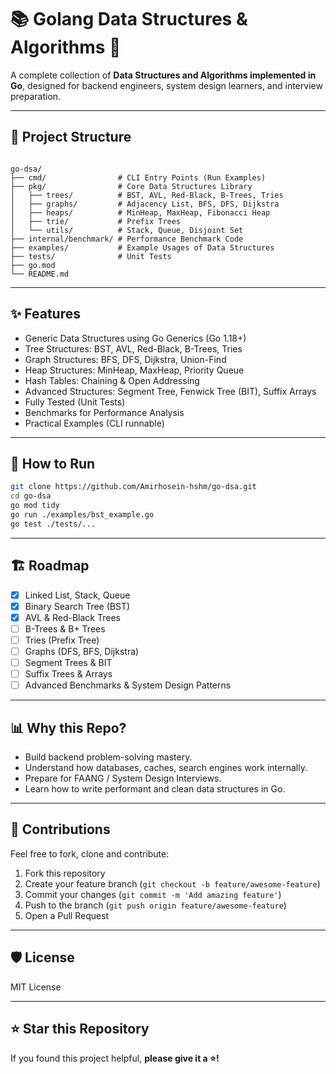 # 📚 Golang Data Structures & Algorithms 🚀

A complete collection of **Data Structures and Algorithms implemented in Go**, designed for backend engineers, system design learners, and interview preparation.

---

## 📁 Project Structure

```

go-dsa/
├── cmd/                # CLI Entry Points (Run Examples)
├── pkg/                # Core Data Structures Library
│   ├── trees/          # BST, AVL, Red-Black, B-Trees, Tries
│   ├── graphs/         # Adjacency List, BFS, DFS, Dijkstra
│   ├── heaps/          # MinHeap, MaxHeap, Fibonacci Heap
│   ├── trie/           # Prefix Trees
│   └── utils/          # Stack, Queue, Disjoint Set
├── internal/benchmark/ # Performance Benchmark Code
├── examples/           # Example Usages of Data Structures
├── tests/              # Unit Tests
├── go.mod
└── README.md

```

---

## ✨ Features

- Generic Data Structures using Go Generics (Go 1.18+)
- Tree Structures: BST, AVL, Red-Black, B-Trees, Tries
- Graph Structures: BFS, DFS, Dijkstra, Union-Find
- Heap Structures: MinHeap, MaxHeap, Priority Queue
- Hash Tables: Chaining & Open Addressing
- Advanced Structures: Segment Tree, Fenwick Tree (BIT), Suffix Arrays
- Fully Tested (Unit Tests)
- Benchmarks for Performance Analysis
- Practical Examples (CLI runnable)

---

## 🚀 How to Run

```bash
git clone https://github.com/Amirhosein-hshm/go-dsa.git
cd go-dsa
go mod tidy
go run ./examples/bst_example.go
go test ./tests/...
```

---

## 🏗️ Roadmap

- [x] Linked List, Stack, Queue
- [x] Binary Search Tree (BST)
- [x] AVL & Red-Black Trees
- [ ] B-Trees & B+ Trees
- [ ] Tries (Prefix Tree)
- [ ] Graphs (DFS, BFS, Dijkstra)
- [ ] Segment Trees & BIT
- [ ] Suffix Trees & Arrays
- [ ] Advanced Benchmarks & System Design Patterns

---

## 📊 Why this Repo?

- Build backend problem-solving mastery.
- Understand how databases, caches, search engines work internally.
- Prepare for FAANG / System Design Interviews.
- Learn how to write performant and clean data structures in Go.

---

## 🙌 Contributions

Feel free to fork, clone and contribute:

1. Fork this repository
2. Create your feature branch (`git checkout -b feature/awesome-feature`)
3. Commit your changes (`git commit -m 'Add amazing feature'`)
4. Push to the branch (`git push origin feature/awesome-feature`)
5. Open a Pull Request

---

## 🛡️ License

MIT License

---

## ⭐️ Star this Repository

If you found this project helpful, **please give it a ⭐️!**
